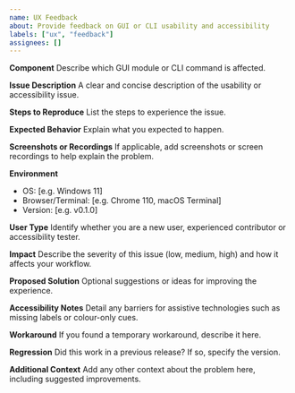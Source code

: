 ```yaml
---
name: UX Feedback
about: Provide feedback on GUI or CLI usability and accessibility
labels: ["ux", "feedback"]
assignees: []
---
```


**Component**
Describe which GUI module or CLI command is affected.

**Issue Description**
A clear and concise description of the usability or accessibility issue.

**Steps to Reproduce**
List the steps to experience the issue.

**Expected Behavior**
Explain what you expected to happen.

**Screenshots or Recordings**
If applicable, add screenshots or screen recordings to help explain the problem.

**Environment**
- OS: [e.g. Windows 11]
- Browser/Terminal: [e.g. Chrome 110, macOS Terminal]
- Version: [e.g. v0.1.0]

**User Type**
Identify whether you are a new user, experienced contributor or accessibility tester.

**Impact**
Describe the severity of this issue (low, medium, high) and how it affects your workflow.

**Proposed Solution**
Optional suggestions or ideas for improving the experience.

**Accessibility Notes**
Detail any barriers for assistive technologies such as missing labels or colour-only cues.

**Workaround**
If you found a temporary workaround, describe it here.

**Regression**
Did this work in a previous release? If so, specify the version.

**Additional Context**
Add any other context about the problem here, including suggested improvements.

